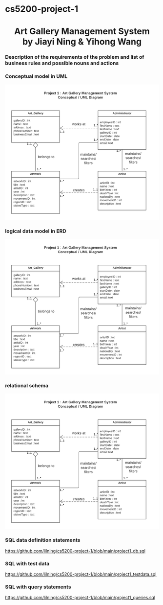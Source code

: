 # cs5200-project-1 
<h1 align="center">Art Gallery Management System
  <br>
  by Jiayi Ning & Yihong Wang
  <br>
</h1>

<!-- toc -->

### Description of the requirements of the problem and list of business rules and possible nouns and actions
### Conceptual model in UML
![Image of UML](https://github.com/lilning/cs5200-project-1/blob/main/Project1%20-%20UML.png?raw=true)
### logical data model in ERD
![Image of UML](https://github.com/lilning/cs5200-project-1/blob/main/Project1%20-%20UML.png?raw=true)
### relational schema
![Image of UML](https://github.com/lilning/cs5200-project-1/blob/main/Project1%20-%20UML.png?raw=true)
### SQL data definition statements
https://github.com/lilning/cs5200-project-1/blob/main/project1_db.sql
### SQL with test data
https://github.com/lilning/cs5200-project-1/blob/main/project1_testdata.sql
### SQL with query statements
https://github.com/lilning/cs5200-project-1/blob/main/project1_queries.sql

<!-- tocstop -->

